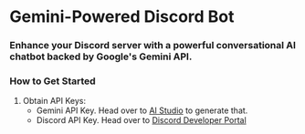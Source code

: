 # Gemini-Powered Discord Bot

### Enhance your Discord server with a powerful conversational AI chatbot backed by Google's Gemini API.

### How to Get Started

1. Obtain API Keys: 
    - Gemini API Key. Head over to [AI Studio](https://aistudio.google.com/app/apikey) to generate that.
    - Discord API Key. Head over to [Discord Developer Portal](https://discord.com/developers/applications)